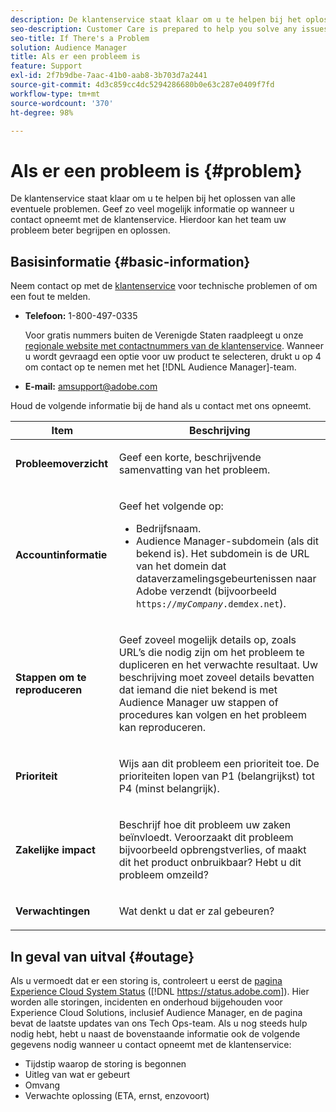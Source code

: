 ```yaml
---
description: De klantenservice staat klaar om u te helpen bij het oplossen van alle eventuele problemen. Geef zo veel mogelijk informatie op wanneer u contact opneemt met de klantenservice. Hierdoor kan het team uw probleem beter begrijpen en oplossen.
seo-description: Customer Care is prepared to help you solve any issues that might arise. Provide as much of this information as you can when contacting Customer Care. This will help the team understand and resolve your issue.
seo-title: If There's a Problem
solution: Audience Manager
title: Als er een probleem is
feature: Support
exl-id: 2f7b9dbe-7aac-41b0-aab8-3b703d7a2441
source-git-commit: 4d3c859cc4dc5294286680b0e63c287e0409f7fd
workflow-type: tm+mt
source-wordcount: '370'
ht-degree: 98%

---
```


# Als er een probleem is {#problem}

De klantenservice staat klaar om u te helpen bij het oplossen van alle eventuele problemen. Geef zo veel mogelijk informatie op wanneer u contact opneemt met de klantenservice. Hierdoor kan het team uw probleem beter begrijpen en oplossen.

## Basisinformatie {#basic-information}

<!-- 

r_problem.xml

 -->

Neem contact op met de [klantenservice](https://helpx.adobe.com/nl/marketing-cloud/contact-support.html) voor technische problemen of om een fout te melden.

* **Telefoon:** 1-800-497-0335

  Voor gratis nummers buiten de Verenigde Staten raadpleegt u onze [regionale website met contactnummers van de klantenservice](https://helpx.adobe.com/nl/contact/dma-external/DMACustomeCareRegionalPhoneNumbers.html). Wanneer u wordt gevraagd een optie voor uw product te selecteren, drukt u op 4 om contact op te nemen met het [!DNL Audience Manager]-team.

* **E-mail:** amsupport@adobe.com

Houd de volgende informatie bij de hand als u contact met ons opneemt.

<table id="table_28E76031E2804265B1A48AB2659F68F0"> 
 <thead> 
  <tr> 
   <th colname="col1" class="entry"> Item </th> 
   <th colname="col2" class="entry"> Beschrijving </th> 
  </tr>
 </thead>
 <tbody> 
  <tr> 
   <td colname="col1"> <p><b>Probleemoverzicht</b> </p> </td> 
   <td colname="col2"> <p>Geef een korte, beschrijvende samenvatting van het probleem. </p> </td> 
  </tr> 
  <tr> 
   <td colname="col1"> <p><b>Accountinformatie</b> </p> </td> 
   <td colname="col2"> <p>Geef het volgende op: </p> <p> 
     <ul id="ul_6ACF6EF2165C4041A891FF36D78BBA63"> 
      <li id="li_86573CAAE8454BE6BDF44F9A8281FF95">Bedrijfsnaam. </li> 
      <li id="li_8259BB738BA84A13982A8E84BCF56B2A"><span class="keyword">Audience Manager</span>-subdomein (als dit bekend is). Het subdomein is de URL van het domein dat dataverzamelingsgebeurtenissen naar <span class="keyword"> Adobe</span> verzendt (bijvoorbeeld <code>https://<i>myCompany</i>.demdex.net</code>). </li> 
     </ul> </p> </td> 
  </tr> 
  <tr> 
   <td colname="col1"> <p><b>Stappen om te reproduceren</b> </p> </td> 
   <td colname="col2"> <p>Geef zoveel mogelijk details op, zoals URL’s die nodig zijn om het probleem te dupliceren en het verwachte resultaat. Uw beschrijving moet zoveel details bevatten dat iemand die niet bekend is met <span class="keyword"> Audience Manager</span> uw stappen of procedures kan volgen en het probleem kan reproduceren. </p> </td> 
  </tr> 
  <tr> 
   <td colname="col1"> <p><b>Prioriteit</b> </p> </td> 
   <td colname="col2"> <p>Wijs aan dit probleem een prioriteit toe. De prioriteiten lopen van P1 (belangrijkst) tot P4 (minst belangrijk). </p> </td> 
  </tr> 
  <tr> 
   <td colname="col1"> <p><b>Zakelijke impact</b> </p> </td> 
   <td colname="col2"> <p>Beschrijf hoe dit probleem uw zaken beïnvloedt. Veroorzaakt dit probleem bijvoorbeeld opbrengstverlies, of maakt dit het product onbruikbaar? Hebt u dit probleem omzeild? </p> </td> 
  </tr> 
  <tr> 
   <td colname="col1"> <p><b>Verwachtingen</b> </p> </td> 
   <td colname="col2"> <p>Wat denkt u dat er zal gebeuren? </p> </td> 
  </tr> 
 </tbody> 
</table>

## In geval van uitval {#outage}

Als u vermoedt dat er een storing is, controleert u eerst de [pagina Experience Cloud System Status](https://status.adobe.com/) ([!DNL https://status.adobe.com]). Hier worden alle storingen, incidenten en onderhoud bijgehouden voor Experience Cloud Solutions, inclusief Audience Manager, en de pagina bevat de laatste updates van ons Tech Ops-team. Als u nog steeds hulp nodig hebt, hebt u naast de bovenstaande informatie ook de volgende gegevens nodig wanneer u contact opneemt met de klantenservice:

* Tijdstip waarop de storing is begonnen
* Uitleg van wat er gebeurt
* Omvang
* Verwachte oplossing (ETA, ernst, enzovoort)
